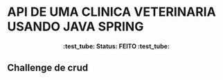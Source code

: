 # API DE UMA CLINICA VETERINARIA USANDO JAVA SPRING  

<h4 align="center"> 
	:test_tube:  Status: FEITO  :test_tube:
</h4>

## Challenge de crud
